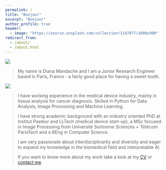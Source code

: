 ```yaml
---
permalink: /
title: "Bonjour"
excerpt: "Bonjour"
author_profile: true
header:
  - image: "https://source.unsplash.com/collection/1147077/1600x900"
redirect_from:
  - /about/
  - /about.html
---
```


<img src="https://source.unsplash.com/hV1gChgMa-k/1600x300">

> My name is Diana Mandache and I am a Junior Research Engineer based in Paris, France - a fairly good place for having a sweet tooth.

<img src="https://dmandache.github.io/images/profile_big.jpg">

> I have working experience in the medical device industry, mainly in tissue analysis for cancer diagnosis. Skilled in Python for Data Analysis, Image Processing and Machine Learning. 
> 
> I have strong academic background with an industry oriented PhD at Institut Pasteur and LLTech (medical device start-up), a MSc focused in Image Processing from Université Sorbonne Sciences + Télécom ParisTech and a BEng in Computer Science.
> 
> I am very passionate about interdisciplinarity and diversity and eager to expand my knowledge in the biomedical field and interpretable AI.
> 
> If you want to know more about my work take a look at my [CV](https://dmandache.github.io/cv/) or <a href = "mailto: diana.mandache00@gmail.com" target="_blank">contact me</a>.


<!-- <img src="https://source.unsplash.com/collection/3326872/1600x900"> -->
